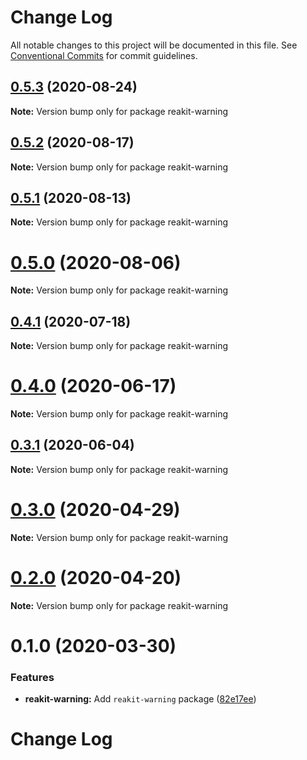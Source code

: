 # Change Log

All notable changes to this project will be documented in this file.
See [Conventional Commits](https://conventionalcommits.org) for commit guidelines.

## [0.5.3](https://github.com/reakit/reakit/tree/master/packages/reakit-warning/compare/reakit-warning@0.5.2...reakit-warning@0.5.3) (2020-08-24)

**Note:** Version bump only for package reakit-warning





## [0.5.2](https://github.com/reakit/reakit/tree/master/packages/reakit-warning/compare/reakit-warning@0.5.1...reakit-warning@0.5.2) (2020-08-17)

**Note:** Version bump only for package reakit-warning





## [0.5.1](https://github.com/reakit/reakit/tree/master/packages/reakit-warning/compare/reakit-warning@0.5.0...reakit-warning@0.5.1) (2020-08-13)

**Note:** Version bump only for package reakit-warning





# [0.5.0](https://github.com/reakit/reakit/tree/master/packages/reakit-warning/compare/reakit-warning@0.4.1...reakit-warning@0.5.0) (2020-08-06)

**Note:** Version bump only for package reakit-warning





## [0.4.1](https://github.com/reakit/reakit/tree/master/packages/reakit-warning/compare/reakit-warning@0.4.0...reakit-warning@0.4.1) (2020-07-18)

**Note:** Version bump only for package reakit-warning





# [0.4.0](https://github.com/reakit/reakit/tree/master/packages/reakit-warning/compare/reakit-warning@0.4.0-alpha.0...reakit-warning@0.4.0) (2020-06-17)

**Note:** Version bump only for package reakit-warning





## [0.3.1](https://github.com/reakit/reakit/tree/master/packages/reakit-warning/compare/reakit-warning@0.3.0...reakit-warning@0.3.1) (2020-06-04)

**Note:** Version bump only for package reakit-warning





# [0.3.0](https://github.com/reakit/reakit/tree/master/packages/reakit-warning/compare/reakit-warning@0.2.0...reakit-warning@0.3.0) (2020-04-29)

**Note:** Version bump only for package reakit-warning





# [0.2.0](https://github.com/reakit/reakit/tree/master/packages/reakit-warning/compare/reakit-warning@0.1.0...reakit-warning@0.2.0) (2020-04-20)

**Note:** Version bump only for package reakit-warning





# 0.1.0 (2020-03-30)


### Features

* **reakit-warning:** Add `reakit-warning` package ([82e17ee](https://github.com/reakit/reakit/tree/master/packages/reakit-warning/commit/82e17ee089cf97974438fe08b18cdadf2b9a1a2c))





# Change Log
